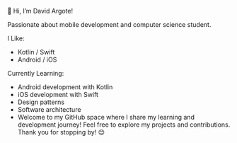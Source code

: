 👋 Hi, I’m David Argote!

Passionate about mobile development and computer science student.

I Like:
- Kotlin / Swift
- Android / iOS

Currently Learning:
- Android development with Kotlin
- iOS development with Swift
- Design patterns
- Software architecture
- Welcome to my GitHub space where I share my learning and development journey! Feel free to explore my projects and contributions. Thank you for stopping by! 😊
